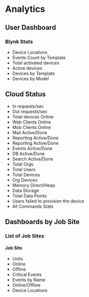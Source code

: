 # Analytics

## User Dashboard

### Blynk Stats

* Device Locations
* Events Count by Template
* Total activated devices
* Active devices
* Devices by Template
* Devices by Model

## Cloud Status

* In requests/sec
* Out requests/sec
* Total devices Online
* Web Clients Online
* Mob Clients Online
* Mail Active/Done
* Reporting Active/Done
* Reporting Active/Done
* Events Active/Done
* DB Active/Done
* Search Active/Done
* Total Orgs
* Total Users
* Total Devices
* Org Devices
* Memory Direct/Heap
* Data Storage
* Total Data Points
* Users failed to provision the device
* All Commands Stats

## Dashboards by Job Site

### List of Job Sites

#### Job Site

* Units
* Online
* Offline
* Critical Events
* Events by Name
* Online/Offline
* Device Locations

